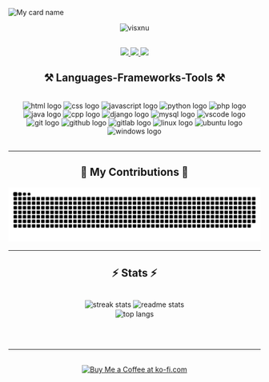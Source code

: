 ![My card name](https://cardivo.vercel.app/api?name=VISHNU%20V%20UNNIKRISHNAN&description=Hi,%20I%27m%20a%20AI%20Developer%20and%20i%27m%2021%20y.o.%20Nice%20to%20meet%20you%20%F0%9F%91%8B&image=https://avatars.githubusercontent.com/u/180770370?v=4?v=4&backgroundColor=%23ecf0f1&instagram=_visx.nu&linkedin=visxu&github=visxnu&twitter=Visx_nu&pattern=ticTacToe&colorPattern=%23eaeaea)

</p>
<p align="center"> <img src="https://komarev.com/ghpvc/?username=visxnu&label=Visitors%20count&color=10d9c3&style=plastic" alt="visxnu" /> </p>
</br>

<div align="center"> 
  <a href="mailto:vishnuu1690@gmail.com">
    <img src="https://img.shields.io/badge/Gmail-333333?style=for-the-badge&logo=gmail&logoColor=red" />
  </a>
  <a href="https://wa.me/919747836747" target="_blank">
    <img src="https://img.shields.io/badge/whatsapp-008000?style=for-the-badge&logo=whatsapp&logoColor=white" target="_blank" />
  </a>
  <a href="https://instagram.com/_visx.nu" target="_blank">
     <img src="https://img.shields.io/badge/instagram-E1306C?style=for-the-badge&logo=instagram&logoColor=white" target="_blank" /> <!-- sqlite, safari, google-chrome are other good icon options -->
  </a>


</div>

<h2 align="center">⚒️ Languages-Frameworks-Tools ⚒️</h2>
<br/>
<div align="center">
  <!-- Popular Programming Languages -->
  <img src="https://skillicons.dev/icons?i=html" height="40" alt="html logo" />
  
  <img src="https://skillicons.dev/icons?i=css" height="40" alt="css logo" />
  
  <img src="https://skillicons.dev/icons?i=js" height="40" alt="javascript logo" />
  
  <img src="https://skillicons.dev/icons?i=python" height="40" alt="python logo" />
  
  <img src="https://skillicons.dev/icons?i=php" height="40" alt="php logo" />
  
  <img src="https://skillicons.dev/icons?i=java" height="40" alt="java logo" />
  
  <img src="https://skillicons.dev/icons?i=cpp" height="40" alt="cpp logo" />
  
  <!-- Web Frameworks -->
  
  
  <img src="https://skillicons.dev/icons?i=django" height="40" alt="django logo" />
  
  <!-- Databases -->
  <img src="https://skillicons.dev/icons?i=mysql" height="40" alt="mysql logo" />
  
  
  <!-- Tools -->
  
  <img src="https://skillicons.dev/icons?i=vscode" height="40" alt="vscode logo" />
  
  <img src="https://skillicons.dev/icons?i=git" height="40" alt="git logo" />
  
  <img src="https://skillicons.dev/icons?i=github" height="40" alt="github logo" />
  
  <img src="https://skillicons.dev/icons?i=gitlab" height="40" alt="gitlab logo" />
  
  
  <!-- Operating Systems -->
  <img src="https://skillicons.dev/icons?i=linux" height="40" alt="linux logo" />
  
  <img src="https://skillicons.dev/icons?i=ubuntu" height="40" alt="ubuntu logo" />
  
  <img src="https://skillicons.dev/icons?i=windows" height="40" alt="windows logo" />
</div>

</div>

<br/>
<hr/>
<div align="right">
  <h2></h2>
</div>  
<div align="center">
  <h2>🐍 My Contributions 🐍</h2>


![snake gif](https://github.com/visxnu/visxnu/blob/output/github-snake.svg)
</div>

<hr/>

<h2 align="center">⚡ Stats ⚡</h2>
<br>
<div align=center>
  <img width=390 src="https://github-readme-streak-stats-salesp07.vercel.app/?user=visxnu&count_private=true&theme=react&border_radius=10" alt="streak stats"/>
  <img width=390 src="https://github-readme-stats-salesp07.vercel.app/api?username=visxnu&count_private=true&show_icons=true&theme=react&rank_icon=github&border_radius=10" alt="readme stats" />
  <br/>
  <img width=325 align="center" src="https://github-readme-stats-salesp07.vercel.app/api/top-langs/?username=visxnu&hide=HTML&langs_count=8&layout=compact&theme=react&border_radius=10&size_weight=0.5&count_weight=0.5&exclude_repo=github-readme-stats" alt="top langs" />
  
</div>

<br/><br/>

<hr/>

<br/>

<div align="center">
<a href='https://ko-fi.com/visxmu' target='_blank'><img height='64' style='border:0px;height:64px;' src='https://storage.ko-fi.com/cdn/kofi1.png?v=3' border='0' alt='Buy Me a Coffee at ko-fi.com' /></a>
</div>

<br/>


</details>
</br></br>


